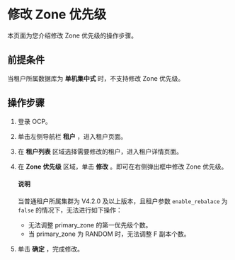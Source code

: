 # 修改 Zone 优先级

本页面为您介绍修改 Zone 优先级的操作步骤。

## 前提条件

当租户所属数据库为 **单机集中式** 时，不支持修改 Zone 优先级。

## 操作步骤

1. 登录 OCP。

2. 单击左侧导航栏 **租户** ，进入租户页面。

3. 在 **租户列表** 区域选择需要修改的租户，进入租户详情页面。

4. 在 **Zone 优先级** 区域，单击 **修改** 。即可在右侧弹出框中修改 Zone 优先级。

    <main id="notice" type='explain'>
    <h4>说明</h4>
    <p>当普通租户所属集群为 V4.2.0 及以上版本，且租户参数 <code>enable_rebalace</code> 为 <code>false</code> 的情况下，无法进行如下操作：<ul><li>无法调整 primary_zone 的第一优先级个数。</li><li>当 primary_zone 为 RANDOM 时，无法调整 F 副本个数。</li></ul></p>
    </main>

5. 单击 **确定** ，完成修改。
